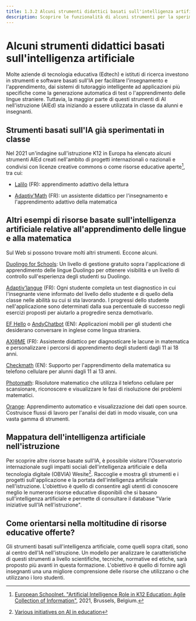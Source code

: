 ```yaml
---
title: 1.3.2 Alcuni strumenti didattici basati sull'intelligenza artificiale
description: Scoprire le funzionalità di alcuni strumenti per la sperimentazione.
---
```

# Alcuni strumenti didattici basati sull'intelligenza artificiale
Molte aziende di tecnologia educativa (Edtech) e istituti di ricerca investono in strumenti e software basati sull'IA per facilitare l'insegnamento e l'apprendimento, dai sistemi di tutoraggio intelligente ad applicazioni più specifiche come la generazione automatica di test o l'apprendimento delle lingue straniere. Tuttavia, la maggior parte di questi strumenti di AI nell'istruzione (AIEd) sta iniziando a essere utilizzata in classe da alunni e insegnanti.

## Strumenti basati sull'IA già sperimentati in classe

Nel 2021 un'indagine sull'istruzione K12 in Europa ha elencato alcuni strumenti AIEd creati nell'ambito di progetti internazionali o nazionali e condivisi con licenze creative commons o come risorse educative aperte[^1], tra cui:

- [Lalilo](https://p2ia.lalilo.com/) (FR): apprendimento adattivo della lettura

- [Adaptiv'Math](https://www.adaptivmath.fr/) (FR): un assistente didattico per l'insegnamento e l'apprendimento adattivo della matematica

## Altri esempi di risorse basate sull'intelligenza artificiale relative all'apprendimento delle lingue e alla matematica
Sul Web si possono trovare molti altri strumenti. Eccone alcuni.

[Duolingo for Schools](https://schools.duolingo.com): Un livello di gestione gratuito sopra l'applicazione di apprendimento delle lingue Duolingo per ottenere visibilità e un livello di controllo sull'esperienza degli studenti su Duolingo.

[Adaptiv'langue](https://specimen.adaptivlangue.evidenceb.com/) (FR): Ogni studente completa un test diagnostico in cui l'insegnante viene informato del livello dello studente e di quello della classe nelle abilità su cui si sta lavorando. I progressi dello studente nell'applicazione sono determinati dalla sua percentuale di successo negli esercizi proposti per aiutarlo a progredire senza demotivarlo.

[EF Hello](https://www.hello.ef.com/) o [AndyChatbot](https://andychatbot.com/) (EN): Applicazioni mobili per gli studenti che desiderano conversare in inglese come lingua straniera.

[AXIθME](https://axiome.ai/) (FR): Assistente didattico per diagnosticare le lacune in matematica e personalizzare i percorsi di apprendimento degli studenti dagli 11 ai 18 anni.

[Checkmath](https://checkmath.com/) (EN): Supporto per l'apprendimento della matematica su telefono cellulare per alunni dagli 11 ai 13 anni.

[Photomath](https://photomath.com): Risolutore matematico che utilizza il telefono cellulare per scansionare, riconoscere e visualizzare le fasi di risoluzione dei problemi matematici.

[Orange](https://orangedatamining.com/): Apprendimento automatico e visualizzazione dei dati open source. Costruisce flussi di lavoro per l'analisi dei dati in modo visuale, con una vasta gamma di strumenti.

## Mappatura dell'intelligenza artificiale nell'istruzione
Per scoprire altre risorse basate sull'IA, è possibile visitare l'Osservatorio internazionale sugli impatti sociali dell'intelligenza artificiale e della tecnologia digitale (OBVIA) Wesite[^2]. Raccoglie e mostra gli strumenti e i progetti sull'applicazione e la portata dell'intelligenza artificiale nell'istruzione. L'obiettivo è quello di consentire agli utenti di conoscere meglio le numerose risorse educative disponibili che si basano sull'intelligenza artificiale e permette di consultare il database "Varie iniziative sull'IA nell'istruzione".

## Come orientarsi nella moltitudine di risorse educative offerte?
Gli strumenti basati sull'intelligenza artificiale, come quelli sopra citati, sono al centro dell'IA nell'istruzione. Un modello per analizzare le caratteristiche di questi strumenti a livello
scientifiche, tecniche, normative ed etiche, sarà proposto più avanti in questa formazione. L'obiettivo è quello di fornire agli insegnanti una
una migliore comprensione delle risorse che utilizzano o che utilizzano i loro studenti.

[^1]: [European Schoolnet. "Artificial Intelligence Role in K12 Education: Agile Collection of Information"](http://resetedu.eu/wp-content/uploads/2021/11/4.-LIDIJA-KRALJ-Group-Discussion.pdf), 2021, Brussels, Belgium.

[^2]: [Various initiatives on AI in education](https://cartographieia.ca/en)
